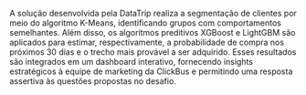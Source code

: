A solução desenvolvida pela DataTrip realiza a segmentação de clientes por meio do algoritmo K-Means, identificando grupos com comportamentos semelhantes. Além disso, os algoritmos preditivos XGBoost e LightGBM são aplicados para estimar, respectivamente, a probabilidade de compra nos próximos 30 dias e o trecho mais provável a ser adquirido. Esses resultados são integrados em um dashboard interativo, fornecendo insights estratégicos à equipe de marketing da ClickBus e permitindo uma resposta assertiva às questões propostas no desafio.


